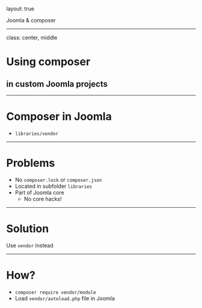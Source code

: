 layout: true
<div class="slide-heading">Joomla & composer</div>

---
class: center, middle
# Using composer
## in custom Joomla projects

---
# Composer in Joomla
- `libraries/vendor`

---
# Problems
- No `composer.lock` or `composer.json`
- Located in subfolder `libraries`
- Part of Joomla core
    - No core hacks!

---
# Solution
Use `vendor` instead

---
# How?
- `composer require vendor/module`
- Load `vendor/autoload.php` file in Joomla
